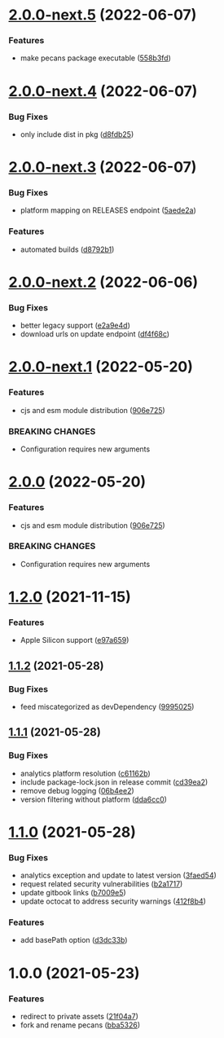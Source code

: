 # [2.0.0-next.5](https://github.com/dopry/pecans/compare/v2.0.0-next.4...v2.0.0-next.5) (2022-06-07)


### Features

* make pecans package executable ([558b3fd](https://github.com/dopry/pecans/commit/558b3fdea2315c26efd5f743681843f825cf5c22))

# [2.0.0-next.4](https://github.com/dopry/pecans/compare/v2.0.0-next.3...v2.0.0-next.4) (2022-06-07)


### Bug Fixes

* only include dist in pkg ([d8fdb25](https://github.com/dopry/pecans/commit/d8fdb256503b85c9898a4736f2cac5750d153606))

# [2.0.0-next.3](https://github.com/dopry/pecans/compare/v2.0.0-next.2...v2.0.0-next.3) (2022-06-07)


### Bug Fixes

* platform mapping on RELEASES endpoint ([5aede2a](https://github.com/dopry/pecans/commit/5aede2ad2c50f856d53b99872a7c00a3231b9fd1))


### Features

* automated builds ([d8792b1](https://github.com/dopry/pecans/commit/d8792b1eb3609c1b91a90dd43021ba87298adb96))

# [2.0.0-next.2](https://github.com/dopry/pecans/compare/v2.0.0-next.1...v2.0.0-next.2) (2022-06-06)


### Bug Fixes

* better legacy support ([e2a9e4d](https://github.com/dopry/pecans/commit/e2a9e4dc2beb1ed4ec4eb216359deca158262673))
* download urls on update endpoint ([df4f68c](https://github.com/dopry/pecans/commit/df4f68cf0f8e4e988fb70ca4ab8b112e90ccb748))

# [2.0.0-next.1](https://github.com/dopry/pecans/compare/v1.2.0...v2.0.0-next.1) (2022-05-20)


### Features

* cjs and esm module distribution ([906e725](https://github.com/dopry/pecans/commit/906e7255e86df8b657edfe5dc9c42563534290d8))


### BREAKING CHANGES

* Configuration requires new arguments

# [2.0.0](https://github.com/dopry/pecans/compare/v1.2.0...v2.0.0) (2022-05-20)


### Features

* cjs and esm module distribution ([906e725](https://github.com/dopry/pecans/commit/906e7255e86df8b657edfe5dc9c42563534290d8))


### BREAKING CHANGES

* Configuration requires new arguments

# [1.2.0](https://github.com/dopry/pecans/compare/v1.1.2...v1.2.0) (2021-11-15)


### Features

* Apple Silicon support ([e97a659](https://github.com/dopry/pecans/commit/e97a65915e91595fcbbaa3b3f9059acec8fbd507))

## [1.1.2](https://github.com/dopry/pecans/compare/v1.1.1...v1.1.2) (2021-05-28)


### Bug Fixes

* feed miscategorized as devDependency ([9995025](https://github.com/dopry/pecans/commit/9995025d5f542da97a9b72f10af5c5c507f624d2))

## [1.1.1](https://github.com/dopry/pecans/compare/v1.1.0...v1.1.1) (2021-05-28)


### Bug Fixes

* analytics platform resolution ([c61162b](https://github.com/dopry/pecans/commit/c61162b6b6a8b470bc38623698783d8e06155b52))
* include package-lock.json in release commit ([cd39ea2](https://github.com/dopry/pecans/commit/cd39ea2b37d61a56beedeb7d1cb57b06d40b36cb))
* remove debug logging ([06b4ee2](https://github.com/dopry/pecans/commit/06b4ee210c527b88c8390c8cd23ec001ffccc1fa))
* version filtering without platform ([dda6cc0](https://github.com/dopry/pecans/commit/dda6cc08701f5067f32c6d7b13e13496b8b1ff5e))

# [1.1.0](https://github.com/dopry/pecans/compare/v1.0.0...v1.1.0) (2021-05-28)


### Bug Fixes

* analytics exception and update to latest version ([3faed54](https://github.com/dopry/pecans/commit/3faed54d101e1fd56117a063d05b20f2b3ea6f7f))
* request related security vulnerabilities ([b2a1717](https://github.com/dopry/pecans/commit/b2a171732b13695bbded76c014c1e7ed7959fdce))
* update gitbook links ([b7009e5](https://github.com/dopry/pecans/commit/b7009e5a91bad1ba712de0828a8f91fba75047ca))
* update octocat to address security warnings ([412f8b4](https://github.com/dopry/pecans/commit/412f8b421f5f1fed9667b94e3d091a108a952865))


### Features

* add basePath option ([d3dc33b](https://github.com/dopry/pecans/commit/d3dc33b71f9f9200355fecb06c4818ea75aa5073))

# 1.0.0 (2021-05-23)


### Features

* redirect to private assets ([21f04a7](https://github.com/dopry/pecans/commit/21f04a7d91fa86714ec94de5f7884cbb7f2d6f18))
* fork and rename pecans ([bba5326](https://github.com/dopry/pecans/commit/bba53262d51ab633a9a0299f72360c63bf10da5d))
